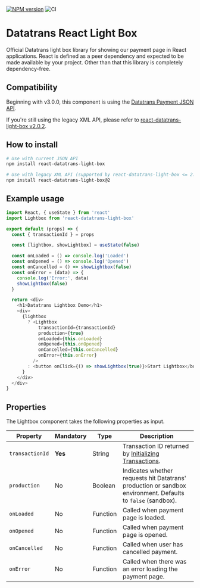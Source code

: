 [![NPM version][npm-version-image]][npm-url] ![CI](https://github.com/datatrans/react-datatrans-light-box/actions/workflows/ci.yml/badge.svg?branch=master)

# Datatrans React Light Box

Official Datatrans light box library for showing our payment page in React applications.
React is defined as a peer dependency and expected to be made available by your project. Other than that this library is completely dependency-free.

## Compatibility

Beginning with v3.0.0, this component is using the [Datatrans Payment JSON API](https://api-reference.datatrans.ch/#tag/v1transactions).

If you're still using the legacy XML API, please refer to [react-datatrans-light-box v2.0.2](https://github.com/datatrans/react-datatrans-light-box/tree/2.0.2).

## How to install

```sh
# Use with current JSON API
npm install react-datatrans-light-box

# Use with legacy XML API (supported by react-datatrans-light-box <= 2.x)
npm install react-datatrans-light-box@2
```

## Example usage

```js
import React, { useState } from 'react'
import Lightbox from 'react-datatrans-light-box'

export default (props) => {
  const { transactionId } = props

  const [lightbox, showLightbox] = useState(false)

  const onLoaded = () => console.log('Loaded')
  const onOpened = () => console.log('Opened')
  const onCancelled = () => showLightbox(false)
  const onError = (data) => {
    console.log('Error:', data)
    showLightbox(false)
  }

  return <div>
    <h1>Datatrans Lightbox Demo</h1>
    <div>
      {lightbox
        ? <Lightbox
            transactionId={transactionId}
            production={true}
            onLoaded={this.onLoaded}
            onOpened={this.onOpened}
            onCancelled={this.onCancelled}
            onError={this.onError}
          />
        : <button onClick={() => showLightbox(true)}>Start Lightbox</button>
      }
    </div>
  </div>
}
```

## Properties

The Lightbox component takes the following properties as input.

| Property | Mandatory | Type | Description |
| -------- | --------- | ---- | ----------- |
| `transactionId` | **Yes** | String | Transaction ID returned by [Initializing Transactions](https://docs.datatrans.ch/docs/redirect-lightbox#section-initializing-transactions). |
| `production` | No | Boolean | Indicates whether requests hit Datatrans' production or sandbox environment. Defaults to `false` (sandbox). |
| `onLoaded` | No | Function | Called when payment page is loaded. |
| `onOpened` | No | Function | Called when payment page is opened. |
| `onCancelled` | No | Function | Called when user has cancelled payment. |
| `onError` | No | Function | Called when there was an error loading the payment page. |

[npm-url]: https://npmjs.com/package/react-datatrans-light-box
[npm-version-image]: https://img.shields.io/npm/v/react-datatrans-light-box.svg?style=flat-square
